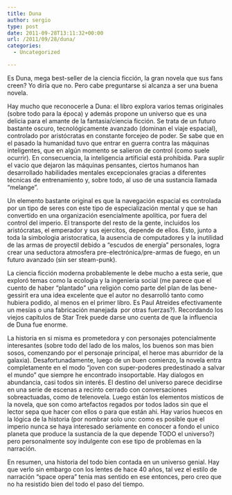 ```yaml
---
title: Duna
author: sergio
type: post
date: 2011-09-28T13:11:32+00:00
url: /2011/09/28/duna/
categories:
  - Uncategorized

---
```

Es Duna, mega best-seller de la ciencia ficción, la gran novela que sus fans creen? Yo diría que no. Pero cabe preguntarse si alcanza a ser una buena novela.

Hay mucho que reconocerle a Duna: el libro explora varios temas originales (sobre todo para la época) y además propone un universo que es una delicia para el amante de la fantasia/ciencia ficción. Se trata de un futuro bastante oscuro, tecnológicamente avanzado (dominan el viaje espacial), controlado por aristócratas en constante forcejeo de poder. Se sabe que en el pasado la humanidad tuvo que entrar en guerra contra las máquinas inteligentes, que en algún momento se salieron de control (como suele ocurrir). En consecuencia, la inteligencia artificial está prohibida. Para suplir el vacio que dejaron las máquinas pensantes, ciertos humanos han desarrollado habilidades mentales excepcionales gracias a diferentes técnicas de entrenamiento y, sobre todo, al uso de una sustancia llamada &#8220;melange&#8221;.

Un elemento bastante original es que la navegación espacial es controlada por un tipo de seres con este tipo de especialización mental y que se han convertido en una organización esencialmente apolítica, por fuera del control del imperio. El transporte del resto de la gente, incluidos los aristócratas, el emperador y sus ejercitos, depende de ellos. Esto, junto a toda la simbologia aristocratica, la ausencia de computadores y la inutilidad de las armas de proyectil debido a &#8220;escudos de energía&#8221; personales, logra crear una seductora atmosfera pre-electrónica/pre-armas de fuego, en un futuro avanzado (sin ser steam-punk).

La ciencia ficción moderna probablemente le debe mucho a esta serie, que exploró temas como la ecología y la ingenieria social (me parece que el cuento de haber &#8220;plantado&#8221; una religión como parte del plan de las bene-gessirit era una idea excelente que el autor no desarrolló tanto como hubiera podido, al menos en el primer libro. Es Paul Atreides efectivamente un mesías o una fabricación manejada  por otras fuerzas?). Recordando los viejos capítulos de Star Trek puede darse uno cuenta de que la influencia de Duna fue enorme.

La historia en si misma es prometedora y con personajes potencialmente interesantes (sobre todo del lado de los malos, los buenos son mas bien sosos, comenzando por el personaje principal, el heroe mas aburridor de la galaxia). Desafortunadamente, luego de un buen comienzo, la novela entra completamente en el modo &#8220;joven con super-poderes predestinado a salvar el mundo&#8221; que siempre he encontrado insoportable. Hay dialogos en abundancia, casi todos sin interés. El destino del universo parece decidirse en una serie de escenas a recinto cerrado con conversaciones sobreactuadas, como de telenovela. Luego están los elementos misticos de la novela, que son como artefactos regados por todos lados sin que el lector sepa que hacer con ellos o para que están ahi. Hay varios huecos en la lógica de la historia (por nombrar solo uno: como es posible que el imperio nunca se haya interesado seriamente en conocer a fondo el unico planeta que produce la sustancia de la que depende TODO el universo?) pero personalmente soy indulgente con ese tipo de problemas en la narración.

En resumen, una historia del todo bien contada en un universo genial. Hay que verlo sin embargo con los lentes de hace 40 años, tal vez el estilo de narración &#8220;space opera&#8221; tenia mas sentido en ese entonces, pero creo que no ha resistido bien del todo el paso del tiempo.